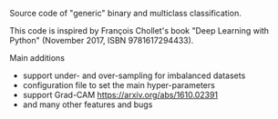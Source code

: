 Source code of "generic" binary and multiclass classification.

This code is inspired by François Chollet's book "Deep Learning with Python" (November 2017, ISBN 9781617294433).

Main additions
- support under- and over-sampling for imbalanced datasets
- configuration file to set the main hyper-parameters
- support Grad-CAM https://arxiv.org/abs/1610.02391 
- and many other features and bugs
